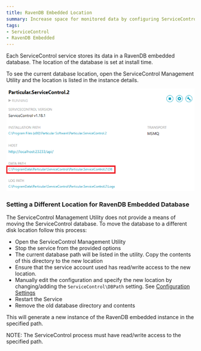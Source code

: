 ```yaml
---
title: RavenDB Embedded Location
summary: Increase space for monitored data by configuring ServiceControl to save data in a different location other than the default.
tags:
- ServiceControl
- RavenDB Embedded
---
```


Each ServiceControl service stores its data in a RavenDB embedded database. The location of the database is set at install time.

To see the current database location, open the ServiceControl Management Utility and the location is listed in the instance details.

![](managementutil-instance-datapath.png 'width=500')


### Setting a Different Location for RavenDB Embedded Database

The ServiceControl Management Utility does not provide a means of moving the ServiceControl database. To move the database to a different disk location follow this process:

 * Open the ServiceControl Management Utility
 * Stop the service from the provided options
 * The current database path will be listed in the utility. Copy the contents of this directory to the new location
 * Ensure that the service account used has read/write access to the new location.
 * Manually edit the configuration and specify the new location by changing/adding the `ServiceControl\DBPath` setting. See [Configuration Settings](creating-config-file.md)
 * Restart the Service
 * Remove the old database directory and contents

This will generate a new instance of the RavenDB embedded instance in the specified path.

NOTE: The ServiceControl process must have read/write access to the specified path.
